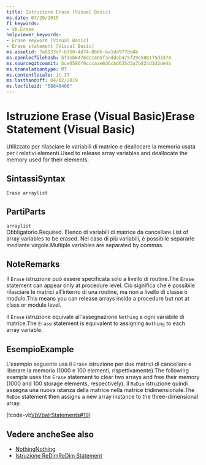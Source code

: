 ```yaml
---
title: Istruzione Erase (Visual Basic)
ms.date: 07/20/2015
f1_keywords:
- vb.Erase
helpviewer_keywords:
- Erase keyword [Visual Basic]
- Erase statement [Visual Basic]
ms.assetid: 7a8133d7-b750-4d74-8b66-ba1dd9778d4b
ms.openlocfilehash: bf3eb6476dc1485faeddab475f29e508175d3378
ms.sourcegitcommit: bce0586f0cccaae6d6cbd625d5a7b824d1d3de4b
ms.translationtype: MT
ms.contentlocale: it-IT
ms.lasthandoff: 04/02/2019
ms.locfileid: "58840406"
---
```

# <a name="erase-statement-visual-basic"></a><span data-ttu-id="42b30-102">Istruzione Erase (Visual Basic)</span><span class="sxs-lookup"><span data-stu-id="42b30-102">Erase Statement (Visual Basic)</span></span>
<span data-ttu-id="42b30-103">Utilizzato per rilasciare le variabili di matrice e deallocare la memoria usata per i relativi elementi.</span><span class="sxs-lookup"><span data-stu-id="42b30-103">Used to release array variables and deallocate the memory used for their elements.</span></span>  
  
## <a name="syntax"></a><span data-ttu-id="42b30-104">Sintassi</span><span class="sxs-lookup"><span data-stu-id="42b30-104">Syntax</span></span>  
  
```  
Erase arraylist  
```  
  
## <a name="parts"></a><span data-ttu-id="42b30-105">Parti</span><span class="sxs-lookup"><span data-stu-id="42b30-105">Parts</span></span>  
 `arraylist`  
 <span data-ttu-id="42b30-106">Obbligatorio.</span><span class="sxs-lookup"><span data-stu-id="42b30-106">Required.</span></span> <span data-ttu-id="42b30-107">Elenco di variabili di matrice da cancellare.</span><span class="sxs-lookup"><span data-stu-id="42b30-107">List of array variables to be erased.</span></span> <span data-ttu-id="42b30-108">Nel caso di più variabili, è possibile separarle mediante virgole.</span><span class="sxs-lookup"><span data-stu-id="42b30-108">Multiple variables are separated by commas.</span></span>  
  
## <a name="remarks"></a><span data-ttu-id="42b30-109">Note</span><span class="sxs-lookup"><span data-stu-id="42b30-109">Remarks</span></span>  
 <span data-ttu-id="42b30-110">Il `Erase` istruzione può essere specificata solo a livello di routine.</span><span class="sxs-lookup"><span data-stu-id="42b30-110">The `Erase` statement can appear only at procedure level.</span></span> <span data-ttu-id="42b30-111">Ciò significa che è possibile rilasciare le matrici all'interno di una routine, ma non a livello di classe o modulo.</span><span class="sxs-lookup"><span data-stu-id="42b30-111">This means you can release arrays inside a procedure but not at class or module level.</span></span>  
  
 <span data-ttu-id="42b30-112">Il `Erase` istruzione equivale all'assegnazione `Nothing` a ogni variabile di matrice.</span><span class="sxs-lookup"><span data-stu-id="42b30-112">The `Erase` statement is equivalent to assigning `Nothing` to each array variable.</span></span>  
  
## <a name="example"></a><span data-ttu-id="42b30-113">Esempio</span><span class="sxs-lookup"><span data-stu-id="42b30-113">Example</span></span>  
 <span data-ttu-id="42b30-114">L'esempio seguente usa il `Erase` istruzione per due matrici di cancellare e liberare la memoria (1000 e 100 elementi, rispettivamente).</span><span class="sxs-lookup"><span data-stu-id="42b30-114">The following example uses the `Erase` statement to clear two arrays and free their memory (1000 and 100 storage elements, respectively).</span></span> <span data-ttu-id="42b30-115">Il `ReDim` istruzione quindi assegna una nuova istanza della matrice nella matrice tridimensionale.</span><span class="sxs-lookup"><span data-stu-id="42b30-115">The `ReDim` statement then assigns a new array instance to the three-dimensional array.</span></span>  
  
 [!code-vb[VbVbalrStatements#19](~/samples/snippets/visualbasic/VS_Snippets_VBCSharp/VbVbalrStatements/VB/Class1.vb#19)]  
  
## <a name="see-also"></a><span data-ttu-id="42b30-116">Vedere anche</span><span class="sxs-lookup"><span data-stu-id="42b30-116">See also</span></span>

- [<span data-ttu-id="42b30-117">Nothing</span><span class="sxs-lookup"><span data-stu-id="42b30-117">Nothing</span></span>](../../../visual-basic/language-reference/nothing.md)
- [<span data-ttu-id="42b30-118">Istruzione ReDim</span><span class="sxs-lookup"><span data-stu-id="42b30-118">ReDim Statement</span></span>](../../../visual-basic/language-reference/statements/redim-statement.md)
